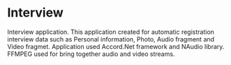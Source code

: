 # Interview
Interview application.
This application created for automatic registration interview data
 such as Personal information, Photo, Audio fragment and Video fragmet.
Application used Accord.Net framework and NAudio library.
FFMPEG used for bring together audio and video streams.
